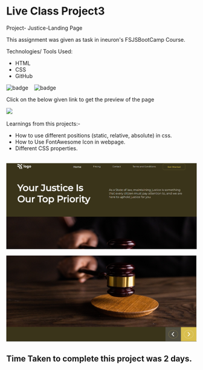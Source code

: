# Live Class Project3

Project- Justice-Landing Page

This assignment was given as task in ineuron's FSJSBootCamp Course.

Technologies/ Tools Used:

- HTML
- CSS
- GitHub

![badge](https://img.shields.io/badge/HTML5-E34F26?style=for-the-badge&logo=html5&logoColor=white)&nbsp;&nbsp;&nbsp;
![badge](https://img.shields.io/badge/CSS3-1572B6?style=for-the-badge&logo=css3&logoColor=white)


Click on the below given link to get the preview of the page

<a href="">
<img src="https://img.shields.io/badge/Netlify-00C7B7?style=for-the-badge&logo=netlify&logoColor=white">
</a>

Learnings from this projects:-
* How to use different positions (static, relative, absolute) in css.
* How to Use FontAwesome Icon in webpage.
* Different CSS properties.

&nbsp;
![Project-Image](./Screenshots/Project-3-ss1.png "Title is optional")

![Project-Image](./Screenshots/Project-3-ss2.png "Title is optional")

## Time Taken to complete this project was 2 days.
